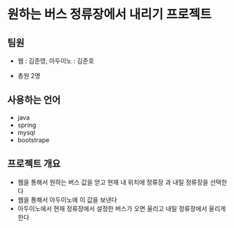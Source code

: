 # 원하는 버스 정류장에서 내리기 프로젝트

<h2> 팀원</h2>

* 웹 : 김준영, 아두이노 : 김준호 

* 총원 2명

<h2>사용하는 언어</h2>

* java
* spring
* mysql
* bootstrape

<h2> 프로젝트 개요</h2>

* 웹을 통해서 원하는 버스 값을 얻고 현재 내 위치에 정류장 과 내릴 정류장을 선택한다
* 웹을 통해서 아두이노에 이 값을 보낸다
* 아두이노에서 현재 정류장에서 설정한 버스가 오면 울리고 내릴 정류장에서 울리게한다
